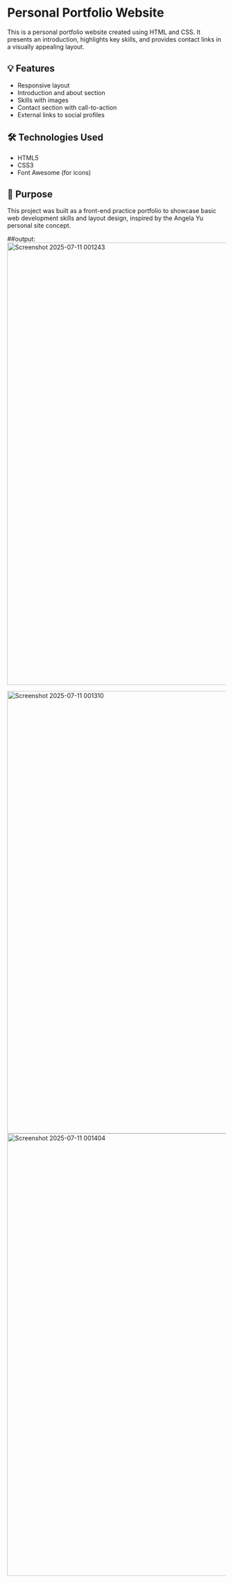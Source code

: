 # Personal Portfolio Website

This is a personal portfolio website created using HTML and CSS. It presents an introduction, highlights key skills, and provides contact links in a visually appealing layout.

## 💡 Features

- Responsive layout
- Introduction and about section
- Skills with images
- Contact section with call-to-action
- External links to social profiles

## 🛠️ Technologies Used

- HTML5
- CSS3
- Font Awesome (for icons)

## 🎯 Purpose

This project was built as a front-end practice portfolio to showcase basic web development skills and layout design, inspired by the Angela Yu personal site concept.


##output:
<img width="1920" height="1020" alt="Screenshot 2025-07-11 001243" src="https://github.com/user-attachments/assets/720dd2d5-410c-46dd-a7e6-302dd86e36da" />


<img width="1920" height="1020" alt="Screenshot 2025-07-11 001310" src="https://github.com/user-attachments/assets/ac911772-2421-4151-8756-d6ace672179f" />


<img width="1920" height="1020" alt="Screenshot 2025-07-11 001404" src="https://github.com/user-attachments/assets/d9dd77ef-d936-47ae-82d2-c207edaa7db8" />




